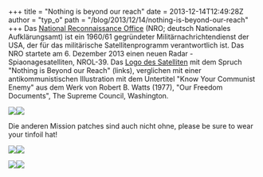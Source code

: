 +++
title = "Nothing is beyond our reach"
date = 2013-12-14T12:49:28Z
author = "typ_o"
path = "/blog/2013/12/14/nothing-is-beyond-our-reach"
+++
Das [National Reconnaissance
Office](https://de.wikipedia.org/wiki/National_Reconnaissance_Office)
(NRO; deutsch Nationales Aufklärungsamt) ist ein 1960/61 gegründeter
Militärnachrichtendienst der USA, der für das militärische
Satellitenprogramm verantwortlich ist. Das NRO startete am 6. Dezember
2013 einen neuen Radar - Spiaonagesatelliten, NROL-39. Das [Logo des
Satelliten](https://i2.wp.com/vigilantcitizen.com/wp-content/uploads/2013/12/bawnccdceaeekoi.jpg)
mit dem Spruch "Nothing is Beyond our Reach" (links), verglichen mit
einer antikommunistischen Illustration mit dem Untertitel "Know Your
Communist Enemy" aus dem Werk von Robert B. Watts (1977), "Our Freedom
Documents", The Supreme Council, Washington.

[![](/media/nrol-39-mission-patch.serendipityThumb.jpg)](/media/nrol-39-mission-patch.jpg)[![](/media/tumblr_lu0gq2iYy21qaxtrf1.serendipityThumb.jpg)](/media/tumblr_lu0gq2iYy21qaxtrf1.jpg)

Die anderen Mission patches sind auch nicht ohne, please be sure to wear
your tinfoil hat\!

[![](/media/Lacrosse4_L_patch.serendipityThumb.jpg)](/media/Lacrosse4_L_patch.jpg)[![](/media/NRO_L11_missionpatch.serendipityThumb.jpg)](/media/NRO_L11_missionpatch.jpg)

[![](/media/NROL32_patch.serendipityThumb.jpg)](/media/NROL32_patch.jpg)[![](/media/NROL-32_Patch.serendipityThumb.png)](/media/NROL-32_Patch.png)
